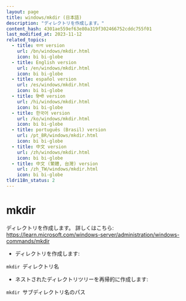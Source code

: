 ```yaml
---
layout: page
title: windows/mkdir (日本語)
description: "ディレクトリを作成します。"
content_hash: 4301ae559ef63e80a319f302466752cddc755f01
last_modified_at: 2023-11-12
related_topics:
  - title: বাংলা version
    url: /bn/windows/mkdir.html
    icon: bi bi-globe
  - title: English version
    url: /en/windows/mkdir.html
    icon: bi bi-globe
  - title: español version
    url: /es/windows/mkdir.html
    icon: bi bi-globe
  - title: हिन्दी version
    url: /hi/windows/mkdir.html
    icon: bi bi-globe
  - title: 한국어 version
    url: /ko/windows/mkdir.html
    icon: bi bi-globe
  - title: português (Brasil) version
    url: /pt_BR/windows/mkdir.html
    icon: bi bi-globe
  - title: 中文 version
    url: /zh/windows/mkdir.html
    icon: bi bi-globe
  - title: 中文 (繁體, 台灣) version
    url: /zh_TW/windows/mkdir.html
    icon: bi bi-globe
tldri18n_status: 2
---
```

# mkdir

ディレクトリを作成します。
詳しくはこちら: <https://learn.microsoft.com/windows-server/administration/windows-commands/mkdir>

- ディレクトリを作成します:

`mkdir `<span class="tldr-var badge badge-pill bg-dark-lm bg-white-dm text-white-lm text-dark-dm font-weight-bold">ディレクトリ名</span>

- ネストされたディレクトリツリーを再帰的に作成します:

`mkdir `<span class="tldr-var badge badge-pill bg-dark-lm bg-white-dm text-white-lm text-dark-dm font-weight-bold">サブディレクトリ名のパス</span>

